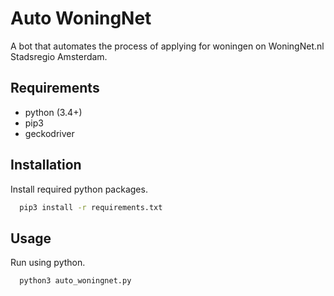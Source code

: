 # Auto WoningNet

A bot that automates the process of applying for woningen on WoningNet.nl Stadsregio Amsterdam.

## Requirements
 - python (3.4+)
 - pip3
 - geckodriver 


## Installation

Install required python packages.

```bash
  pip3 install -r requirements.txt
```

## Usage

Run using python.

```bash
  python3 auto_woningnet.py
```

